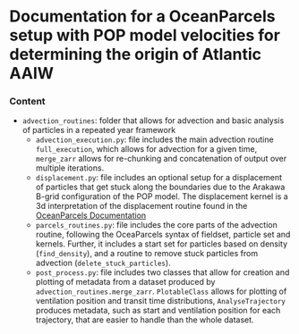 # Documentation for a OceanParcels setup with POP model velocities for determining the origin of Atlantic AAIW
### Content 
- `advection_routines`: folder that allows for advection and basic analysis of particles in a repeated year framework
  - `advection_execution.py`: file includes the main advection routine `full_execution`, which allows for advection for a given time, `merge_zarr` allows for re-chunking and concatenation of output over multiple iterations.
  - `displacement.py`: file includes an optional setup for a displacement of particles that get stuck along the boundaries due to the Arakawa B-grid configuration of the POP model. The displacement kernel is a 3d interpretation of the displacement routine found in the [OceanParcels Documentation](https://docs.oceanparcels.org/en/latest/examples/documentation_stuck_particles.html) 
  - `parcels_routines.py`: file includes the core parts of the advection routine, following the OceaParcels syntax of fieldset, particle set and kernels. Further, it includes a start set for particles based on density (`find_density`), and a routine to remove stuck particles from advection (`delete_stuck_particles`).
  - `post_process.py`: file includes two classes that allow for creation and plotting of metadata from a dataset produced by `advection_routines.merge_zarr`. `PlotableClass` allows for plotting of ventilation position and transit time distributions, `AnalyseTrajectory` produces metadata, such as start and ventilation position for each trajectory, that are easier to handle than the whole dataset.
